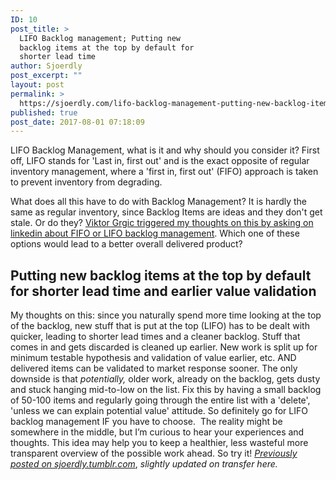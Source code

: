 ```yaml
---
ID: 10
post_title: >
  LIFO Backlog management; Putting new
  backlog items at the top by default for
  shorter lead time
author: Sjoerdly
post_excerpt: ""
layout: post
permalink: >
  https://sjoerdly.com/lifo-backlog-management-putting-new-backlog-items-at-top-default-shorter-lead-time/
published: true
post_date: 2017-08-01 07:18:09
---
```

<p dir="auto"><!-- wp:paragraph --></p>
LIFO Backlog Management, what is it and why should you consider it? First off, LIFO stands for 'Last in, first out' and is the exact opposite of regular inventory management, where a 'first in, first out' (FIFO) approach is taken to prevent inventory from degrading.
<p dir="auto"><!-- /wp:paragraph --> <!-- wp:paragraph --></p>
What does all this have to do with Backlog Management? It is hardly the same as regular inventory, since Backlog Items are ideas and they don't get stale. Or do they? <a href="https://www.linkedin.com/feed/update/urn:li:activity:6297772867199299584/">Viktor Grgic triggered my thoughts on this by asking on linkedin about FIFO or LIFO backlog management</a>. Which one of these options would lead to a better overall delivered product?
<p dir="auto"><!-- /wp:paragraph --></p>

<h2 dir="auto">Putting new backlog items at the top by default for shorter lead time and earlier value validation</h2>
<!-- wp:paragraph -->My thoughts on this: since you naturally spend more time looking at the top of the backlog, new stuff that is put at the top (LIFO) has to be dealt with quicker, leading to shorter lead times and a cleaner backlog. Stuff that comes in and gets discarded is cleaned up earlier. New work is split up for minimum testable hypothesis and validation of value earlier, etc. AND delivered items can be validated to market response sooner. The only downside is that <em>potentially, </em>older work, already on the backlog, gets dusty and stuck hanging mid-to-low on the list. Fix this by having a small backlog of 50-100 items and regularly going through the entire list with a 'delete', 'unless we can explain potential value' attitude.

<!-- /wp:paragraph -->

<!-- wp:paragraph -->So definitely go for LIFO backlog management IF you have to choose.  The reality might be somewhere in the middle, but I’m curious to hear your experiences and thoughts. This idea may help you to keep a healthier, less wasteful more transparent overview of the possible work ahead. So try it!

<!-- /wp:paragraph -->

<!-- wp:paragraph --><em><a href="http://sjoerdly.tumblr.com/post/163668967222/putting-new-backlog-items-at-the-top-by-default">Previously posted on sjoerdly.tumblr.com</a></em>, <em>slightly updated on transfer here.</em>

<!-- /wp:paragraph -->